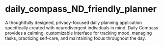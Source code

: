 # daily_compass_ND_friendly_planner
A thoughtfully designed, privacy-focused daily planning application specifically created with neurodivergent individuals in mind. Daily Compass provides a calming, customizable interface for tracking mood, managing tasks, practicing self-care, and maintaining focus throughout the day.
